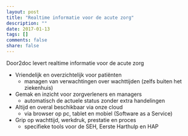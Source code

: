 ```yaml
---
layout: post
title: "Realtime informatie voor de acute zorg"
description: ""
date: 2017-01-13
tags: []
comments: false
share: false
---
```


Door2doc levert realtime informatie voor de acute zorg

* Vriendelijk en overzichtelijk voor patiënten
  * managen van verwachtingen over wachttijden (zelfs buiten het ziekenhuis)
* Gemak en inzicht voor zorgverleners en managers
  * automatisch de actuele status zonder extra handelingen
* Altijd en overal beschikbaar via onze cloud
  * via browser op pc, tablet en mobiel (Software as a Service)
* Grip op wachttijd, werkdruk, prestatie en proces
  * specifieke tools voor de SEH, Eerste Harthulp en HAP

